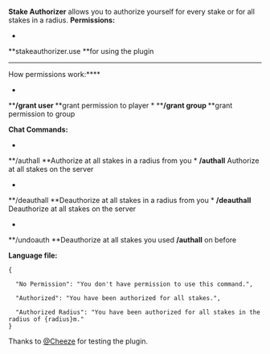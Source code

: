 **Stake Authorizer** allows you to authorize yourself for every stake or for all stakes in a radius.
**Permissions:**


* 
**stakeauthorizer.use **for using the plugin


****

How permissions work:****


* 
****/grant user <player> <permission>** **grant permission to player
* 
****/grant group <group> <permission>** **grant permission to group


**Chat Commands:**


* 
**/authall <radius> **Authorize at all stakes in a radius from you
* 
**/authall** Authorize at all stakes on the server



* 
**/deauthall <radius> **Deauthorize at all stakes in a radius from you
* 
**/deauthall** Deauthorize at all stakes on the server



* 
**/undoauth **Deauthorize at all stakes you used **/authall** on before


**Language file:**

````
{

  "No Permission": "You don't have permission to use this command.",

  "Authorized": "You have been authorized for all stakes.",

  "Authorized Radius": "You have been authorized for all stakes in the radius of {radius}m."
}
````


Thanks to [@Cheeze](http://oxidemod.org/members/43678/) for testing the plugin.